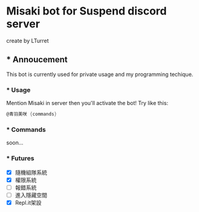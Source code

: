 # Misaki bot for Suspend discord server

create by LTurret

## * Annoucement

This bot is currently used for private usage and my programming techique.

### * Usage

Mention Misaki in server then you'll activate the bot!
Try like this:

```cs
@青羽美咲 {commands}
```

### * Commands

soon...

### * Futures

- [x] 隨機組隊系統
- [x] 權限系統
- [ ] 報錯系統
- [ ] 進入隱藏空間
- [x] Repl.it架設

